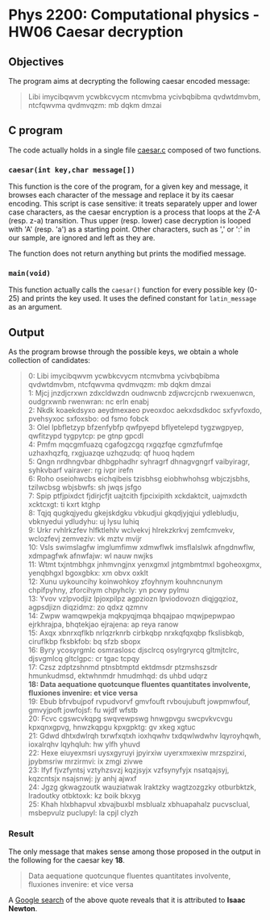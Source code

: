 # Phys 2200: Computational physics - HW06 Caesar decryption
## Objectives
The program aims at decrypting the following caesar encoded message:
> Libi imycibqwvm ycwbkcvycm ntcmvbma ycivbqbibma qvdwtdmvbm, ntcfqwvma qvdmvqzm: mb dqkm dmzai

## C program
The code actually holds in a single file [caesar.c](./caesar.c) composed of two functions.
### `caesar(int key,char message[]) `
This function is the core of the program, for a given key and message, it browses each character of the message and replace it by its caesar encoding.
This script is case sensitive: it treats separately upper and lower case characters, as the caesar encryption is a process that loops at the Z-A (resp. z-a) transition.
Thus upper (resp. lower) case decryption is looped with 'A' (resp. 'a') as a starting point.
Other characters, such as ',' or ':' in our sample, are ignored and left as they are.

The function does not return anything but prints the modified message.

### `main(void)`
This function actually calls the `caesar()` function for every possible key (0-25) and prints the key used.
It uses the defined constant for `latin_message` as an argument.

## Output 
As the program browse through the possible keys, we obtain a whole collection of candidates:
>0: Libi imycibqwvm ycwbkcvycm ntcmvbma ycivbqbibma qvdwtdmvbm, ntcfqwvma qvdmvqzm: mb dqkm dmzai <br />
>1: Mjcj jnzdjcrxwn zdxcldwzdn oudnwcnb zdjwcrcjcnb rwexuenwcn, oudgrxwnb rwenwran: nc erln enabj <br />
>2: Nkdk koaekdsyxo aeydmexaeo pveoxdoc aekxdsdkdoc sxfyvfoxdo, pvehsyxoc sxfoxsbo: od fsmo fobck <br />
>3: Olel lpbfletzyp bfzenfybfp qwfpyepd bflyetelepd tygzwgpyep, qwfitzypd tygpytcp: pe gtnp gpcdl <br />
>4: Pmfm mqcgmfuazq cgafogzcgq rxgqzfqe cgmzfufmfqe uzhaxhqzfq, rxgjuazqe uzhqzudq: qf huoq hqdem <br />
>5: Qngn nrdhngvbar dhbgphadhr syhragrf dhnagvgngrf vaibyiragr, syhkvbarf vairaver: rg ivpr irefn <br />
>6: Roho oseiohwcbs eichqibeis tzisbhsg eiobhwhohsg wbjczjsbhs, tzilwcbsg wbjsbwfs: sh jwqs jsfgo <br />
>7: Spip ptfjpixdct fjdirjcfjt uajtcith fjpcixipith xckdaktcit, uajmxdcth xcktcxgt: ti kxrt ktghp <br />
>8: Tqjq qugkqjyedu gkejskdgku vbkudjui gkqdjyjqjui ydlebludju, vbknyedui ydludyhu: uj lysu luhiq <br />
>9: Urkr rvhlrkzfev hlfktlehlv wclvekvj hlrekzkrkvj zemfcmvekv, wclozfevj zemveziv: vk mztv mvijr <br />
>10: Vsls swimslagfw imglumfimw xdmwflwk imsflalslwk afngdnwflw, xdmpagfwk afnwfajw: wl nauw nwjks <br />
>11: Wtmt txjntmbhgx jnhmvngjnx yenxgmxl jntgmbmtmxl bgoheoxgmx, yenqbhgxl bgoxgbkx: xm obvx oxklt <br />
>12: Xunu uykouncihy koinwohkoy zfoyhnym kouhncnunym chpifpyhny, zforcihym chpyhcly: yn pcwy pylmu <br />
>13: Yvov vzlpvodjiz lpjoxpilpz agpziozn lpviodovozn diqjgqzioz, agpsdjizn diqzidmz: zo qdxz qzmnv <br />
>14: Zwpw wamqwpekja mqkpyqjmqa bhqajpao mqwjpepwpao ejrkhrajpa, bhqtekjao ejrajena: ap reya ranow <br />
>15: Axqx xbnrxqflkb nrlqzrknrb cirbkqbp nrxkqfqxqbp fkslisbkqb, ciruflkbp fksbkfob: bq sfzb sbopx <br />
>16: Byry ycosyrgmlc osmraslosc djsclrcq osylrgryrcq gltmjtclrc, djsvgmlcq gltclgpc: cr tgac tcpqy <br />
>17: Czsz zdptzshnmd ptnsbtmptd ektdmsdr ptzmshszsdr hmunkudmsd, ektwhnmdr hmudmhqd: ds uhbd udqrz <br />
>**18: Data aequatione quotcunque fluentes quantitates involvente, fluxiones invenire: et vice versa** <br />
>19: Ebub bfrvbujpof rvpudvorvf gmvfouft rvboujubuft jowpmwfouf, gmvyjpoft jowfojsf: fu wjdf wfstb <br />
>20: Fcvc cgswcvkqpg swqvewpswg hnwgpvgu swcpvkvcvgu kpxqnxgpvg, hnwzkqpgu kpxgpktg: gv xkeg xgtuc <br />
>21: Gdwd dhtxdwlrqh txrwfxqtxh ioxhqwhv txdqwlwdwhv lqyroyhqwh, ioxalrqhv lqyhqluh: hw ylfh yhuvd <br />
>22: Hexe eiuyexmsri uysxgyruyi jpyirxiw uyerxmxexiw mrzspzirxi, jpybmsriw mrzirmvi: ix zmgi zivwe <br />
>23: Ifyf fjvzfyntsj vztyhzsvzj kqzjsyjx vzfsynyfyjx nsatqajsyj, kqzcntsjx nsajsnwj: jy anhj ajwxf <br />
>24: Jgzg gkwagzoutk wauziatwak lraktzky wagtzozgzky otburbktzk, lradoutky otbktoxk: kz boik bkxyg <br />
>25: Khah hlxbhapvul xbvajbuxbl msblualz xbhuapahalz pucvsclual, msbepvulz puclupyl: la cpjl clyzh <br />

### Result
The only message that makes sense among those proposed in the output in the following for the caesar key **18**.
> Data aequatione quotcunque fluentes quantitates involvente, fluxiones invenire: et vice versa

A [Google search](https://www.google.com/search?q=Data+aequatione+quotcunque+fluentes+quantitates+involvente%2C+fluxiones+invenire%3A+et+vice+versa&ie=utf-8&oe=utf-8&aq=t&rls=org.mozilla:fr:official&client=firefox-a&channel=s)
of the above quote reveals that it is attributed to **Isaac Newton**.
